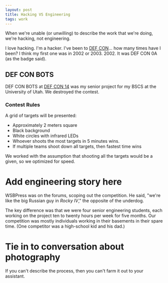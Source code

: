 ```yaml
---
layout: post
title: Hacking VS Engineering
tags: work
---
```


When we're unable (or unwilling) to describe the work that we're doing, we're hacking, not engineering.

I love hacking. I'm a hacker. I've been to [DEF CON](https://www.defcon.org)... how many times have I been? I think my first one was in 2002 or 2003. 2002. It was DEF CON 0A (as the badge said).

## DEF CON BOTS

DEF CON BOTS at [DEF CON 14](https://www.defcon.org/html/defcon-14/dc-14-post.html) was my senior project for my BSCS at the University of Utah. We destroyed the contest.

### Contest Rules
A grid of targets will be presented:
- Approximately 2 meters square
- Black background
- White circles with infrared LEDs
- Whoever shoots the most targets in 5 minutes wins.
- If multiple teams shoot down all targets, then fastest time wins

We worked with the assumption that shooting all the targets would be a given, so we optimized for speed.

# Add engineering story here

WSBPress was on the forums, scoping out the competition. He said, "we're like the big Russian guy in _Rocky IV_," the opposite of the underdog.

The key difference was that we were four senior engineering students, each working on the project ten to twenty hours per week for five months. Our competition was mostly individuals working in their basements in their spare time. (One competitor was a high-school kid and his dad.)

# Tie in to conversation about photography

If you can't describe the process, then you can't farm it out to your assistant.
